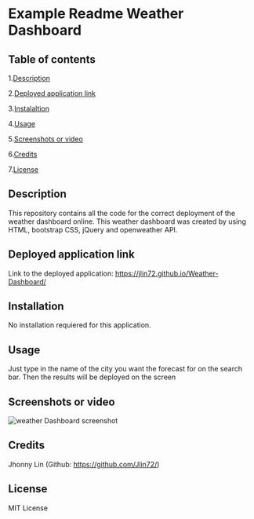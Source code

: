 # Example Readme Weather Dashboard
## Table of contents
  1.[Description](#Description)

  2.[Deployed application link](#Deployed-application-link)

  3.[Instalaltion](#Installation)

  4.[Usage](#Usage)

  5.[Screenshots or video](#Screenshots-or-video)

  6.[Credits](#Credits)

  7.[License](#License)
## Description 
  This repository contains all the code for the correct deployment of the weather dashboard online. This weather dashboard was created by using HTML, bootstrap CSS, jQuery and openweather API.
## Deployed application link
  Link to the deployed application: https://jlin72.github.io/Weather-Dashboard/
## Installation
  No installation requiered for this application.
## Usage
  Just type in the name of the city you want the forecast for on the search bar. Then the results will be deployed on the screen
## Screenshots or video
  ![weather Dashboard screenshot](https://i.imgur.com/jlrt9lV.png)
  ![]()
  ![]()
## Credits
  Jhonny Lin (Github: https://github.com/Jlin72/)
## License
  MIT License
